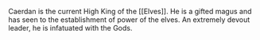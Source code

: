 Caerdan is the current High King of the [[Elves]]. He is a gifted magus and has seen to the establishment of power of the elves. An extremely devout leader, he is infatuated with the Gods.